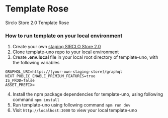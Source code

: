 # Template Rose
Sirclo Store 2.0 Template Rose

### How to run template on your local environment
1. Create your own [staging SIRCLO Store 2.0](https://store.sirclo.com.dmmy.me/create-online-shop-2.0)
2. Clone template-uno repo to your local environment
3. Create **.env.local** file in your local root directory of template-uno, with the following variables
```
GRAPHQL_URI=https://[your-own-staging-store]/graphql
NEXT_PUBLIC_ENABLE_PREMIUM_FEATURES=true
IS_PROD=false
ASSET_PREFIX=
```
4. Install the npm package dependencies for template-uno, using following command `npm install`
5. Run template-uno using following command `npm run dev`
6. Visit `http://localhost:3000` to view your local template-uno
